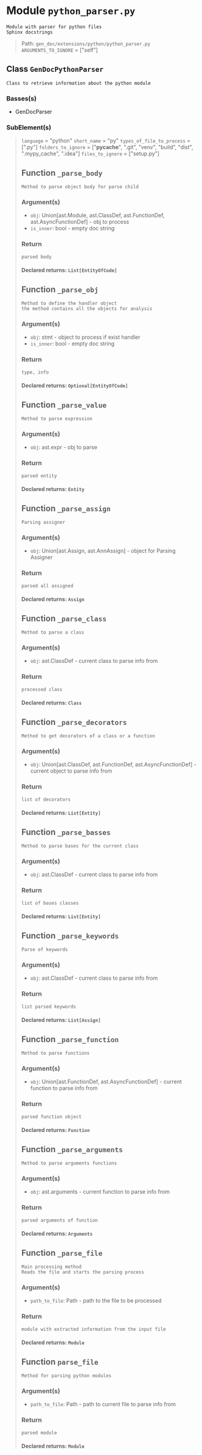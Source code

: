 # Module `python_parser.py`
```text
Module with parser for python files
Sphinx docstrings
```

> Path: `gen_doc/extensions/python/python_parser.py`
`ARGUMENTS_TO_IGNORE` = ["self"]
## Class `GenDocPythonParser`
```text
Class to retrieve information about the python module
```

### Basses(s)
+ GenDocParser
### SubElement(s)
 > `language` = "python"
 > `short_name` = "py"
 > `types_of_file_to_process` = [".py"]
 > `folders_to_ignore` = ["__pycache__", ".git", "venv", "build", "dist", ".mypy_cache", ".idea"]
 > `files_to_ignore` = ["setup.py"]
 > ## Function  `_parse_body`
 > ```text
 > Method to parse object body for parse child
 > ```
 > 
 > ### Argument(s)
 > + `obj`: Union[ast.Module, ast.ClassDef, ast.FunctionDef, ast.AsyncFunctionDef] - obj to process
 > + `is_inner`: bool - empty doc string
 > ### Return
 > ```text
 > parsed body
 > ```
 > 
 > #### Declared returns: `List[EntityOfCode]`
 > ## Function  `_parse_obj`
 > ```text
 > Method to define the handler object
 > the method contains all the objects for analysis
 > ```
 > 
 > ### Argument(s)
 > + `obj`: stmt - object to process if exist handler
 > + `is_inner`: bool - empty doc string
 > ### Return
 > ```text
 > type, info
 > ```
 > 
 > #### Declared returns: `Optional[EntityOfCode]`
 > ## Function  `_parse_value`
 > ```text
 > Method to parse expression
 > ```
 > 
 > ### Argument(s)
 > + `obj`: ast.expr - obj to parse
 > ### Return
 > ```text
 > parsed entity
 > ```
 > 
 > #### Declared returns: `Entity`
 > ## Function  `_parse_assign`
 > ```text
 > Parsing assigner
 > ```
 > 
 > ### Argument(s)
 > + `obj`: Union[ast.Assign, ast.AnnAssign] - object for Parsing Assigner
 > ### Return
 > ```text
 > parsed all assigned
 > ```
 > 
 > #### Declared returns: `Assign`
 > ## Function  `_parse_class`
 > ```text
 > Method to parse a class
 > ```
 > 
 > ### Argument(s)
 > + `obj`: ast.ClassDef - current class to parse info from
 > ### Return
 > ```text
 > processed class
 > ```
 > 
 > #### Declared returns: `Class`
 > ## Function  `_parse_decorators`
 > ```text
 > Method to get decorators of a class or a function
 > ```
 > 
 > ### Argument(s)
 > + `obj`: Union[ast.ClassDef, ast.FunctionDef, ast.AsyncFunctionDef] - current object to parse info from
 > ### Return
 > ```text
 > list of decorators
 > ```
 > 
 > #### Declared returns: `List[Entity]`
 > ## Function  `_parse_basses`
 > ```text
 > Method to parse bases for the current class
 > ```
 > 
 > ### Argument(s)
 > + `obj`: ast.ClassDef - current class to parse info from
 > ### Return
 > ```text
 > list of bases classes
 > ```
 > 
 > #### Declared returns: `List[Entity]`
 > ## Function  `_parse_keywords`
 > ```text
 > Parse of keywords
 > ```
 > 
 > ### Argument(s)
 > + `obj`: ast.ClassDef - current class to parse info from
 > ### Return
 > ```text
 > list parsed keywords
 > ```
 > 
 > #### Declared returns: `List[Assign]`
 > ## Function  `_parse_function`
 > ```text
 > Method to parse functions
 > ```
 > 
 > ### Argument(s)
 > + `obj`: Union[ast.FunctionDef, ast.AsyncFunctionDef] - current function to parse info from
 > ### Return
 > ```text
 > parsed function object
 > ```
 > 
 > #### Declared returns: `Function`
 > ## Function  `_parse_arguments`
 > ```text
 > Method to parse arguments functions
 > ```
 > 
 > ### Argument(s)
 > + `obj`: ast.arguments - current function to parse info from
 > ### Return
 > ```text
 > parsed arguments of function
 > ```
 > 
 > #### Declared returns: `Arguments`
 > ## Function  `_parse_file`
 > ```text
 > Main processing method
 > Reads the file and starts the parsing process
 > ```
 > 
 > ### Argument(s)
 > + `path_to_file`: Path - path to the file to be processed
 > ### Return
 > ```text
 > module with extracted information from the input file
 > ```
 > 
 > #### Declared returns: `Module`
 > ## Function  `parse_file`
 > ```text
 > Method for parsing python modules
 > ```
 > 
 > ### Argument(s)
 > + `path_to_file`: Path - path to current file to parse info from
 > ### Return
 > ```text
 > parsed module
 > ```
 > 
 > #### Declared returns: `Module`